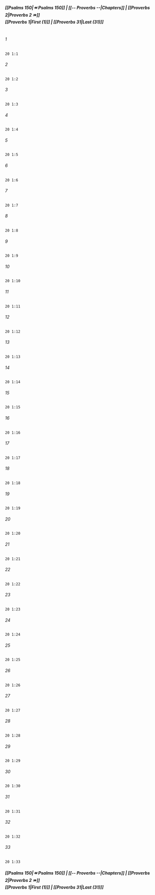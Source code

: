 
##### **[[Psalms 150|⏪ Psalms 150]] | [[-- Proverbs --|Chapters]] | [[Proverbs 2|Proverbs 2 ⏩]]**<br>**[[Proverbs 1|First (1)]] | [[Proverbs 31|Last (31)]]**<br><br>

###### 1
``` verse
20 1:1
```
###### 2
``` verse
20 1:2
```
###### 3
``` verse
20 1:3
```
###### 4
``` verse
20 1:4
```
###### 5
``` verse
20 1:5
```
###### 6
``` verse
20 1:6
```
###### 7
``` verse
20 1:7
```
###### 8
``` verse
20 1:8
```
###### 9
``` verse
20 1:9
```
###### 10
``` verse
20 1:10
```
###### 11
``` verse
20 1:11
```
###### 12
``` verse
20 1:12
```
###### 13
``` verse
20 1:13
```
###### 14
``` verse
20 1:14
```
###### 15
``` verse
20 1:15
```
###### 16
``` verse
20 1:16
```
###### 17
``` verse
20 1:17
```
###### 18
``` verse
20 1:18
```
###### 19
``` verse
20 1:19
```
###### 20
``` verse
20 1:20
```
###### 21
``` verse
20 1:21
```
###### 22
``` verse
20 1:22
```
###### 23
``` verse
20 1:23
```
###### 24
``` verse
20 1:24
```
###### 25
``` verse
20 1:25
```
###### 26
``` verse
20 1:26
```
###### 27
``` verse
20 1:27
```
###### 28
``` verse
20 1:28
```
###### 29
``` verse
20 1:29
```
###### 30
``` verse
20 1:30
```
###### 31
``` verse
20 1:31
```
###### 32
``` verse
20 1:32
```
###### 33
``` verse
20 1:33
```

##### **[[Psalms 150|⏪ Psalms 150]] | [[-- Proverbs --|Chapters]] | [[Proverbs 2|Proverbs 2 ⏩]]**<br>**[[Proverbs 1|First (1)]] | [[Proverbs 31|Last (31)]]**
